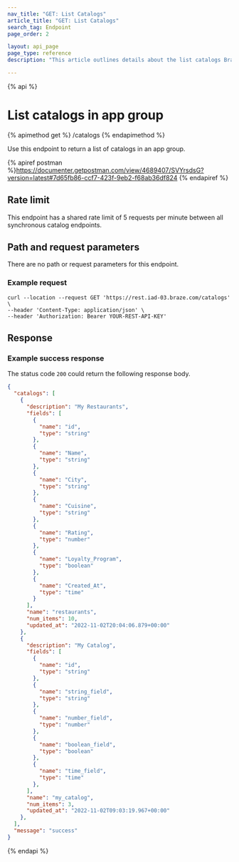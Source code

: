 ```yaml
---
nav_title: "GET: List Catalogs"
article_title: "GET: List Catalogs"
search_tag: Endpoint
page_order: 2

layout: api_page
page_type: reference
description: "This article outlines details about the list catalogs Braze endpoint."

---
```

{% api %}
# List catalogs in app group
{% apimethod get %}
/catalogs
{% endapimethod %}

Use this endpoint to return a list of catalogs in an app group.

{% apiref postman %}https://documenter.getpostman.com/view/4689407/SVYrsdsG?version=latest#7d65fb86-ccf7-423f-9eb2-f68ab36df824 {% endapiref %}

## Rate limit

This endpoint has a shared rate limit of 5 requests per minute between all synchronous catalog endpoints.

## Path and request parameters

There are no path or request parameters for this endpoint.

### Example request

```
curl --location --request GET 'https://rest.iad-03.braze.com/catalogs' \
--header 'Content-Type: application/json' \
--header 'Authorization: Bearer YOUR-REST-API-KEY'
```

## Response

### Example success response

The status code `200` could return the following response body.

```json
{
  "catalogs": [
    {
      "description": "My Restaurants",
      "fields": [
        {
          "name": "id",
          "type": "string"
        },
        {
          "name": "Name",
          "type": "string"
        },
        {
          "name": "City",
          "type": "string"
        },
        {
          "name": "Cuisine",
          "type": "string"
        },
        {
          "name": "Rating",
          "type": "number"
        },
        {
          "name": "Loyalty_Program",
          "type": "boolean"
        },
        {
          "name": "Created_At",
          "type": "time"
        }
      ],
      "name": "restaurants",
      "num_items": 10,
      "updated_at": "2022-11-02T20:04:06.879+00:00"
    },
    {
      "description": "My Catalog",
      "fields": [
        {
          "name": "id",
          "type": "string"
        },
        {
          "name": "string_field",
          "type": "string"
        },
        {
          "name": "number_field",
          "type": "number"
        },
        {
          "name": "boolean_field",
          "type": "boolean"
        },
        {
          "name": "time_field",
          "type": "time"
        },
      ],
      "name": "my_catalog",
      "num_items": 3,
      "updated_at": "2022-11-02T09:03:19.967+00:00"
    },
  ],
  "message": "success"
}
```

{% endapi %}